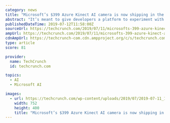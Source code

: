 ```yaml
---
category: news
title: "Microsoft’s $399 Azure Kinect AI camera is now shipping in the US and China"
abstract: "It’s meant to give developers a platform to experiment with AI tools and plug into Azure’s ecosystem of machine learning services (though using Azure is not mandatory). To help developers get ..."
publishedDateTime: 2019-07-12T11:58:00Z
sourceUrl: https://techcrunch.com/2019/07/11/microsofts-399-azure-kinect-ai-camera-is-now-shipping-in-the-u-s-and-china/
ampUrl: https://techcrunch.com/2019/07/11/microsofts-399-azure-kinect-ai-camera-is-now-shipping-in-the-u-s-and-china/amp/
cdnAmpUrl: https://techcrunch-com.cdn.ampproject.org/c/s/techcrunch.com/2019/07/11/microsofts-399-azure-kinect-ai-camera-is-now-shipping-in-the-u-s-and-china/amp/
type: article
score: 81

provider:
  name: TechCrunch
  id: techcrunch.com

topics:
  - AI
  - Microsoft AI

images:
  - url: https://techcrunch.com/wp-content/uploads/2019/07/2019-07-11_1114.png?w=752
    width: 752
    height: 400
    title: "Microsoft’s $399 Azure Kinect AI camera is now shipping in the US and China"
---
```

